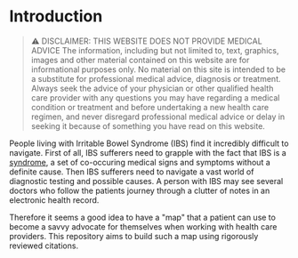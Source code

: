 # Introduction

> ⚠️ DISCLAIMER: THIS WEBSITE DOES NOT PROVIDE MEDICAL ADVICE
The information, including but not limited to, text, graphics, images and other material contained on this website are for informational purposes only. No material on this site is intended to be a substitute for professional medical advice, diagnosis or treatment. Always seek the advice of your physician or other qualified health care provider with any questions you may have regarding a medical condition or treatment and before undertaking a new health care regimen, and never disregard professional medical advice or delay in seeking it because of something you have read on this website.

People living with Irritable Bowel Syndrome (IBS) find it incredibly difficult to navigate. First of all, IBS sufferers need
to grapple with the fact that IBS is a [syndrome], a set of co-occuring medical signs and symptoms without a definite cause. Then
IBS sufferers need to navigate a vast world of diagnostic testing and possible causes. A person with IBS may see several doctors
who follow the patients journey through a clutter of notes in an electronic health record.

Therefore it seems a good idea to have a "map" that a patient can use to become a savvy advocate for themselves when working with health care providers. This repository aims to build such a map using rigorously reviewed citations.


[syndrome]: https://en.wikipedia.org/wiki/Syndrome